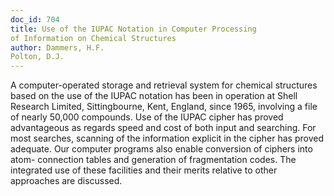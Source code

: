 ```yaml
---
doc_id: 704
title: Use of the IUPAC Notation in Computer Processing
of Information on Chemical Structures
author: Dammers, H.F.
Polton, D.J.
---
```


A computer-operated storage and retrieval system for chemical structures
based on the use of the IUPAC notation has been in operation at Shell
Research Limited, Sittingbourne, Kent, England, since 1965, involving a
file of nearly 50,000 compounds.  Use of the IUPAC cipher has proved 
advantageous as regards speed and cost of both input and searching.  For
most searches, scanning of the information explicit in the cipher has proved
adequate.  Our computer programs also enable conversion of ciphers into atom-
connection tables and generation of fragmentation codes.  The integrated use
of these facilities and their merits relative to other approaches are discussed.